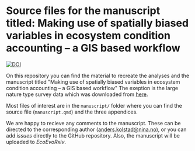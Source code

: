 # Source files for the manuscript titled: Making use of spatially biased variables in ecosystem condition accounting – a GIS based workflow

[![DOI](https://zenodo.org/badge/718768356.svg)](https://zenodo.org/badge/latestdoi/718768356)

On this repository you can find the material to recreate the analyses and the manuscript titled "Making use of spatially biased variables in ecosystem condition accounting – a GIS based workflow"
The exeption is the large nature type survey data which was downloaded from [here](https://kartkatalog.miljodirektoratet.no/Dataset/Details/2031).

Most files of interest are in the `manuscript/` folder where you can find the source file (`manuscript.qmd`) and the three appendices. 

We are happy to recieve any comments to the manuscript. These can be directed to the corresponding author (anders.kolstad@nina.no), or you can add *issues* directly to the GitHub repository. Also, the manuscript will be uploaded to *EcoEvoRxiv*. 
